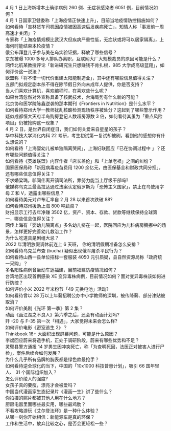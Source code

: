 4 月 1 日上海新增本土确诊病例 260 例、无症状感染者 6051 例，目前情况如何？  
4 月 1 日国家卫健委称「上海疫情正快速上升」，目前当地疫情防控措施如何？  
如何看待「吉林货车司机因疫情被困高速后发疾病死亡」，知情人称「事发前一周高速才关闭」？  
专家称「上海疫情规模比武汉大但疾病严重性低，无症状或将可以居家隔离」，上海何时能结束本轮疫情？  
俄公布拜登儿子参与美在乌实验证据，释放了哪些信号？  
京东被曝 1000 多号人排队办离职，互联网大厂大规模裁员的原因可能是什么？  
网传北航某教授评论「新进研究生只想赚钱不肯扎根，985 大学成高级蓝翔」，如何评价这一说法？  
欧盟称「将不惜一切代价重建太阳能制造业」，其中还有哪些信息值得关注？  
五部门拟规定剧本杀不得在除节假日外向未成年人提供，你是否支持？  
当人们喜欢计算机，喜欢编程时，在喜欢些什么呢？  
如果台湾忽然对外宣称具备了核武技术，台海局势有什么新的可能？  
北京协和医学院陈鑫逆袭的那本期刊《Frontiers in Nutrition》是什么水平？  
如何看待郑州大学一教师扰乱核酸检测现场秩序被处分？这起到了哪些警示作用？  
疑似成都恒大天府半岛购房登记人数超房源数 3 倍，如何看待其虽为「重点风险项目」仍被抢购这一现象？  
4 月 2 日，是世界自闭症日，我们如何关爱来自星星的孩子？  
华中科技大学消化内科 22 考研，考生初试第一复试却被刷，看到他的感想你有什么想说的？  
如何看待「上海婴幼儿被单独隔离哭闹」，上海妇联回应「已在协调过程中 」？还有哪些问题值得关注？  
如何看待《英雄联盟》内容作者「店长盖伦」和「上单老祖」之间的纠纷？  
国家医保局称「新冠病毒疫苗费用 1200 余亿元，由医保基金和财政共同分担」，还有哪些信息值得关注？  
不求婚梁璐，祁同伟离开镇司法所，靠努力能当上厅级干部吗?  
俄媒称乌克兰最高拉达通过法案认定俄罗斯为「恐怖主义国家」，禁止在乌使用字母 Z 和 V，透露出哪些信息？  
如何看待美元对卢布汇率自 2 月 28 以来首次跌破 88?  
如何看待郑州援助上海 800 吨蔬菜？  
财报显示工行去年净赚 3502 亿，资产、资本、存款、贷款等继续保持全球第一，哪些信息值得关注？  
网传上海有「婴幼儿隔离点」多名幼儿挤在一起，医院回应为儿科病房腾挪中的场景，怎样更好完善幼儿救治工作？  
为什么吃道具是剧组大忌？  
2022 年清明放假调休前连上 6 天班， 你的清明假期准备怎么安排？  
如何看待乌克兰布查 (bucha) 疑似出现俄军屠杀平民行为？  
如何看待山西一县单位招标一套服装 4050 元引质疑，县自然资源局称「政府统一采购」？  
多名阳性病例曾坐动车返福建，目前福建防疫情况如何？  
台湾地区出现首例感染 XE 变异毒株病例，目前情况如何？面对变异毒株该如何进行防控？  
如何评价小米 2022 年米粉节「49 元换电池」活动?  
如何看待曾以 28 万以上年薪招聘公办中小学教师的深圳，被传降薪、部分津贴被取消？  
如何评价美剧《光环 第一季》第 2 集？  
动画《画江湖之不良人》第六季之后，还会有动画计划吗?  
歼 -20 与 F-35 第一次「相遇」，大家觉得未来会怎么样?  
如何评价电影《密室逃生 2》？  
Thinkbook 16+ 大面积出现屏幕问题，可能是什么原因？  
李斌回应蔚来将造手机，正处于调研阶段，蔚来有哪些优势和不足？  
灵璧县警方通报 14 岁男生因冲突死亡，称「为查明死因，法医正对被害人进行尸检」，案件后续会如何发展？  
为什么几乎所有品牌的腕表都是绿色款最抢手？  
如何看待逆全球化的当下，中国的「10x1000 科技普惠计划」，吸引 66 国年轻人、 31 个国际组织加入？  
怎么评价绫人的强度?  
女孩子真的要瘦，漂亮才会被爱吗？  
中国当代漫画家生态纪录片《漫画一生》讲了些什么？  
你拍摄的照片都被其他人用在什么地方？  
厨房电器里面哪些最实用，哪些最鸡肋？  
不看攻略游玩《艾尔登法环》是一种什么体验？  
从哪一刻你开始相信：新能源车是真的环保？  
工作和生活中，放弃比较之心，是否会更轻松一些？  
